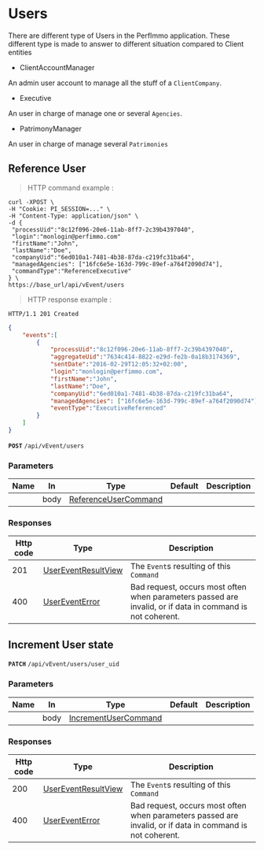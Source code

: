 # Users

There are different type of Users in the PerfImmo application.
These different type is made to answer to different situation compared to Client entities

- ClientAccountManager

An admin user account to manage all the stuff of a `ClientCompany`.

- Executive

An user in charge of manage one or several `Agencies`.

- PatrimonyManager

An user in charge of manage several `Patrimonies`

## Reference User

> HTTP command example :

```shell
curl -XPOST \
-H "Cookie: PI_SESSION=..." \
-H "Content-Type: application/json" \
-d {
 "processUid":"8c12f096-20e6-11ab-8ff7-2c39b4397040",
 "login":"monlogin@perfimmo.com"
 "firstName":"John",
 "lastName":"Doe",
 "companyUid":"6ed010a1-7481-4b38-87da-c219fc31ba64",
 "managedAgencies": ["16fc6e5e-163d-799c-89ef-a764f2090d74"],
 "commandType":"ReferenceExecutive"
} \
https://base_url/api/vEvent/users
```

> HTTP response example :

```http
HTTP/1.1 201 Created
```
```json
{
    "events":[
        {
            "processUid":"8c12f096-20e6-11ab-8ff7-2c39b4397040",
            "aggregateUid":"7634c414-8822-e29d-fe2b-0a18b3174369",
            "sentDate":"2016-02-29T12:05:32+02:00",
            "login":"monlogin@perfimmo.com",
            "firstName":"John",
            "lastName":"Doe",
            "companyUid":"6ed010a1-7481-4b38-87da-c219fc31ba64",
            "managedAgencies": ["16fc6e5e-163d-799c-89ef-a764f2090d74"],
            "eventType":"ExecutiveReferenced"
        }
    ]
}
```

**`POST`** `/api/vEvent/users`

### Parameters

Name            | In    | Type                                                  | Default   | Description
--------------- | ------| ------------------------------------------------------| ----------| -------------
                | body  | [ReferenceUserCommand](#referenceusercommand)         |           |


### Responses

Http code | Type                                                              | Description
----------| ------------------------------------------------------------------| ----------------------------
201       | [UserEventResultView](#usereventresultview)                       | The `Event`s resulting of this `Command`
400       | [UserEventError](#usereventerror)                                 | Bad request, occurs most often when parameters passed are invalid, or if data in command is not coherent.

## Increment User state

**`PATCH`** `/api/vEvent/users/user_uid`

### Parameters

Name            | In    | Type                                                  | Default   | Description
--------------- | ------| ------------------------------------------------------| ----------| -------------
                | body  | [IncrementUserCommand](#incrementusercommand)         |           |


### Responses

Http code | Type                                                              | Description
----------| ------------------------------------------------------------------| ----------------------------
200       | [UserEventResultView](#usereventresultview)                       | The `Event`s resulting of this `Command`
400       | [UserEventError](#usereventerror)                                 | Bad request, occurs most often when parameters passed are invalid, or if data in command is not coherent.